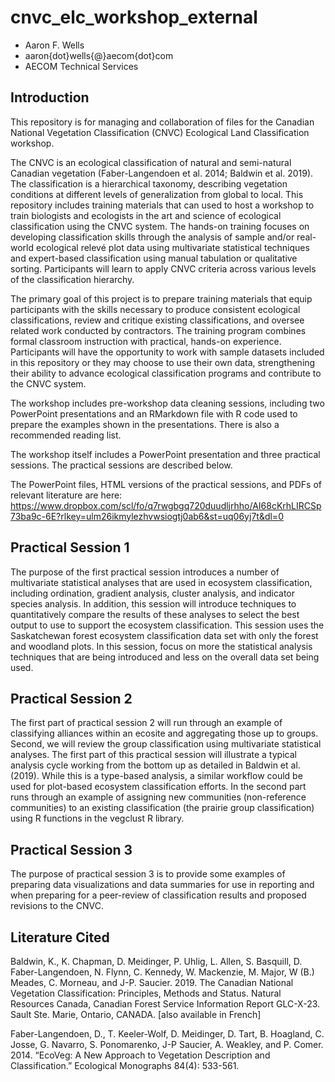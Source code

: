 # cnvc_elc_workshop_external
* Aaron F. Wells
* aaron{dot}wells{@}aecom{dot}com
* AECOM Technical Services

## Introduction
This repository is for managing and collaboration of files for the Canadian National Vegetation Classification (CNVC) Ecological Land Classification workshop.

The CNVC is an ecological classification of natural and semi-natural Canadian vegetation (Faber-Langendoen et al. 2014; Baldwin et al. 2019). The classification is a hierarchical taxonomy, describing vegetation conditions at different levels of generalization from global to local. This repository includes training materials that can used to host a workshop to train biologists and ecologists in the art and science of ecological classification using the CNVC system. The hands-on training focuses on developing classification skills through the analysis of sample and/or real-world ecological relevé plot data using multivariate statistical techniques and expert-based classification using manual tabulation or qualitative sorting. Participants will learn to apply CNVC criteria across various levels of the classification hierarchy. 

The primary goal of this project is to prepare training materials that equip participants with the skills necessary to produce consistent ecological classifications, review and critique existing classifications, and oversee related work conducted by contractors. The training program combines formal classroom instruction with practical, hands-on experience. Participants will have the opportunity to work with sample datasets included in this repository or they may choose to use their own data, strengthening their ability to advance ecological classification programs and contribute to the CNVC system.

The workshop includes pre-workshop data cleaning sessions, including two PowerPoint presentations and an RMarkdown file with R code used to prepare the examples shown in the presentations. There is also a recommended reading list.

The workshop itself includes a PowerPoint presentation and three practical sessions. The practical sessions are described below.

The PowerPoint files, HTML versions of the practical sessions, and PDFs of relevant literature are here: https://www.dropbox.com/scl/fo/q7rwgbgq720duudljrhho/AI68cKrhLIRCSp73ba9c-6E?rlkey=ulm26ikmylezhvwsiogtj0ab6&st=uq06yj7t&dl=0

## Practical Session 1

The purpose of the first practical session introduces a number of multivariate statistical analyses that are used in ecosystem classification, including ordination, gradient analysis, cluster analysis, and indicator species analysis. In addition, this session will introduce techniques to quantitatively compare the results of these analyses to select the best output to use to support the ecosystem classification. This session uses the Saskatchewan forest ecosystem classification data set with only the forest and woodland plots. In this session, focus on more the statistical analysis techniques that are being introduced and less on the overall data set being used.

## Practical Session 2

The first part of practical session 2 will run through an example of classifying alliances within an ecosite and aggregating those up to groups. Second, we will review the group classification using multivariate statistical analyses. The first part of this practical session will illustrate a typical analysis cycle working from the bottom up as detailed in Baldwin et al. (2019). While this is a type-based analysis, a similar workflow could be used for plot-based ecosystem classification efforts. In the second part runs through an example of assigning new communities (non-reference communities) to an existing classification (the prairie group classification) using R functions in the vegclust R library.

## Practical Session 3

The purpose of practical session 3 is to provide some examples of preparing data visualizations and data summaries for use in reporting and when preparing for a peer-review of classification results and proposed revisions to the CNVC.

## Literature Cited
Baldwin, K., K. Chapman, D. Meidinger, P. Uhlig, L. Allen, S. Basquill, D. Faber-Langendoen, N. Flynn, C. Kennedy, W. Mackenzie, M. Major, W (B.) Meades, C. Morneau, and J-P. Saucier. 2019. The Canadian National Vegetation Classification: Principles, Methods and Status. Natural Resources Canada, Canadian Forest Service Information Report GLC-X-23. Sault Ste. Marie, Ontario, CANADA. [also available in French]

Faber-Langendoen, D., T. Keeler-Wolf, D. Meidinger, D. Tart, B. Hoagland, C. Josse, G. Navarro, S. Ponomarenko, J-P Saucier, A. Weakley, and P. Comer. 2014. “EcoVeg: A New Approach to Vegetation Description and Classification.” Ecological Monographs 84(4): 533-561.

